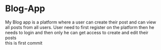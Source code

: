 # Blog-App
My Blog app is a platform where a user can create their post and can view all posts from all users. User need to first register on the platform then he needs to login and then only he can get access to create and edit their posts
<br>
this is first commit
